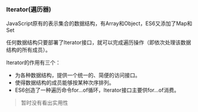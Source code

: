 ### Iterator(遍历器)

JavaScript原有的表示集合的数据结构，有Array和Object，ES6又添加了Map和Set

任何数据结构只要部署了Iterator接口，就可以完成遍历操作（即依次处理该数据结构的所有成员）。

Iterator的作用有三个：

- 为各种数据结构，提供一个统一的、简便的访问接口。
- 使得数据结构的成员能够按某种次序排列。
- ES6创造了一种遍历命令for...of循环，Iterator接口主要供for...of消费。


> 暂时没有看出实用性